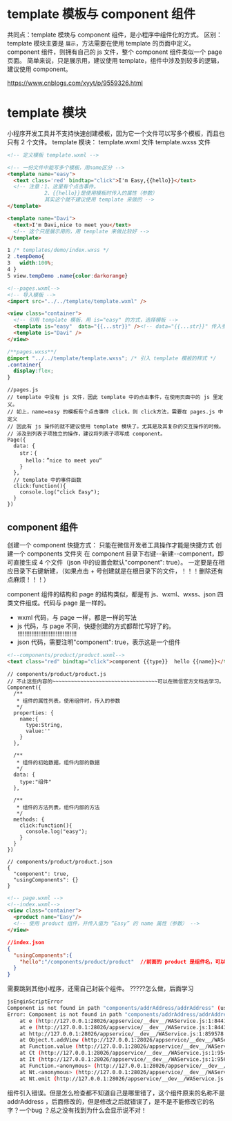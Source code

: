 # template 模板与 component 组件

共同点：template 模块与 component 组件，是小程序中组件化的方式。
区别：
template 模块主要是 `展示`，方法需要在使用 template 的页面中定义。
component 组件，则拥有自己的 js 文件，整个 component 组件类似一个 page 页面。
简单来说，只是展示用，建议使用 template，组件中涉及到较多的逻辑，建议使用 component。

https://www.cnblogs.com/xyyt/p/9559326.html

# template 模块

小程序开发工具并不支持快速创建模板，因为它一个文件可以写多个模板，而且也只有 2 个文件。
template 模块：
      template.wxml 文件
      template.wxss 文件

```HTML
<!-- 定义模板 template.wxml -->

<!-- 一份文件中能写多个模板，用name区分 -->
<template name="easy">
  <text class='red' bindtap="click">I'm Easy,{{hello}}</text>
  <!-- 注意：1、这里有个点击事件。
            2、{{hello}}是使用模板时传入的属性（参数）
            其实这个就不建议使用 template 来做的 -->
</template>

<template name="Davi">
  <text>I'm Davi,nice to meet you</text>
  <!-- 这个只是展示用的，用 template 来做比较好 -->
</template>
```

```CSS
1 /* templates/demo/index.wxss */
2 .tempDemo{
3   width:100%;
4 }
5 view.tempDemo .name{color:darkorange}
```

```HTML
<!--pages.wxml-->
<!-- 导入模板 -->
<import src="../../template/template.wxml" />

<view class="container">
  <!-- 引用 template 模板，用 is="easy" 的方式，选择模板 -->
  <template is="easy"  data="{{...str}}" /><!-- data="{{...str}}" 传入参数，必须是对象 -->
  <template is="Davi" />
</view>
```

```CSS
/**pages.wxss**/
@import "../../template/template.wxss"; /* 引入 template 模板的样式 */
.container{
  display:flex;
}
```

```JS
//pages.js
// template 中没有 js 文件，因此 template 中的点击事件，在使用页面中的 js 里定义。
// 如上，name=easy 的模板有个点击事件 click，则 click方法，需要在 pages.js 中定义
// 因此有 js 操作的就不建议使用 template 模块了。尤其是及其复杂的交互操作的时候。
// 涉及到列表子项独立的操作，建议将列表子项写成 component。
Page({
  data: {
    str：{
      hello：”nice to meet you“
    }
  },
  // template 中的事件函数
  click:function(){
    console.log("click Easy");
  }
})
```

## component 组件

创建一个 component 快捷方式：
只能在微信开发者工具操作才能是快捷方式
创建一个 components 文件夹
在 component 目录下右键--新建--component，即可直接生成 4 个文件（json 中的设置会默认"component": true）。
一定要是在相应目录下右键新建，（如果点击 + 号创建就是在根目录下的文件，！！！删除还有点麻烦！！！）

component 组件的结构和 page 的结构类似，都是有 js、wxml、wxss、json 四类文件组成。代码与 page 是一样的。

- wxml 代码，与 page 一样，都是一样的写法
- js 代码，与 page 不同，快捷创建的方式都帮忙写好了的。 !!!!!!!!!!!!!!!!!!!!!!!!!!!!!!!!!! 
- json 代码，需要注明"component": true，表示这是一个组件

```HTML
<!--components/product/product.wxml-->
<text class="red" bindtap="click">component {{type}}  hello {{name}}</text>
```

```JS
// components/product/product.js
// 不止这些内容的~~~~~~~~~~~~~~~~~~~~~~~~~~~~~~~~~~可以在微信官方文档去学习。
Component({
  /**
   * 组件的属性列表，使用组件时，传入的参数
   */
  properties: {
    name:{
      type:String,
      value:''
    }
  },

  /**
   * 组件的初始数据，组件内部的数据
   */
  data: {
    type:"组件"
  },

  /**
   * 组件的方法列表，组件内部的方法
   */
  methods: {
    click:function(){
      console.log("easy");
    }
  }
})
```

```JS
// components/product/product.json
{
  "component": true,
  "usingComponents": {}
}
```

```HTML
<!-- page.wxml -->
<!--index.wxml-->
<view class="container">
  <product name="Easy"/>
  <!-- 使用 product 组件，并传入值为 “Easy” 的 name 属性（参数） -->
</view>
```

```JSON
//index.json
{
  "usingComponents":{
    "hello":"/components/product/product"  //前面的 product 是组件名，可以更改。路径指向使用的组件
  }
}
```


需要跳到其他小程序，还需自己封装个组件。 ?????怎么做，后面学习



```bash
jsEnginScriptError
Component is not found in path "components/addrAddress/addrAddress" (using by "pages/addr/addr");onAppRoute
Error: Component is not found in path "components/addrAddress/addrAddress" (using by "pages/addr/addr")
    at e (http://127.0.0.1:28026/appservice/__dev__/WAService.js:1:844197)
    at e (http://127.0.0.1:28026/appservice/__dev__/WAService.js:1:844383)
    at http://127.0.0.1:28026/appservice/__dev__/WAService.js:1:859578
    at Object.t.addView (http://127.0.0.1:28026/appservice/__dev__/WAService.js:1:860124)
    at Function.value (http://127.0.0.1:28026/appservice/__dev__/WAService.js:1:938528)
    at Ct (http://127.0.0.1:28026/appservice/__dev__/WAService.js:1:954268)
    at It (http://127.0.0.1:28026/appservice/__dev__/WAService.js:1:956388)
    at Function.<anonymous> (http://127.0.0.1:28026/appservice/__dev__/WAService.js:1:958295)
    at Nt.<anonymous> (http://127.0.0.1:28026/appservice/__dev__/WAService.js:1:931964)
    at Nt.emit (http://127.0.0.1:28026/appservice/__dev__/WAService.js:1:315230)
```

组件引入错误。但是怎么检查都不知道自己是哪里错了，这个组件原来的名称不是 addrAddress ，后面修改的，但是修改之后就错误了，是不是不能修改它的名字？一个bug ？总之没有找到为什么会显示说不对！